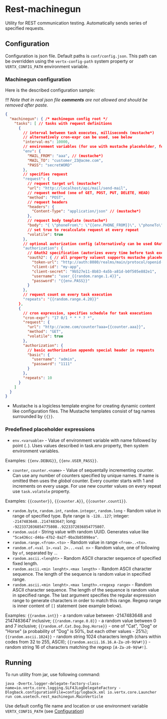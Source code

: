 # Rest-machinegun

Utility for REST communication testing. Automatically sends series of specified requests.

## Configuration

Configuration is json file. Default paths is `conf/config.json`. This path can be overridden using the `vertx-config-path` system property or `VERTX_CONFIG_PATH` environment variable.

### Machinegun configuration

Here is the described configuration sample:

_!!! Note that in real json file **comments** are not allowed and should be removed after paste._

```json
{
  "machinegun": { /* machinegun config root */
    "tasks": [ // tasks with request definitions 
      {
        // interval between task executes, milliseconds (mustache*)
        // alternatively cron-expr can be used, see below
        "interval-ms": 10000,
        // environment variables (for use with mustache placeholder, for example: {{env.VAR_NAME}})
        "env": {
          "MAIL_FROM": "aaa", // (mustache*)
          "MAIL_TO": "customer_23@acme.com",
          "PASS": "secretWORD"
        },
        // specifies request
        "request": {
          // request target url (mustache*)
          "url": "http://localhost/api/mail/send-mail",
          // request method (one of GET, POST, PUT, DELETE, HEAD)
          "method": "POST",
          // request headers
          "headers": {
            "Content-Type": "application/json" // (mustache*)
          },
          // request body template (mustache*)
          "body": "{ \"phoneFrom\": \"{{env.PHONE_FROM}}\", \"phoneTo\": \"{{env.PHONE_TO}}\", \"message\": \"Message #{{counter.a}}\", \"smsTtlMs\": 0 }",
          // set true to recalculate request at every repeat
          "volatile": true
        },
        // optional autorization config (alternatively can be used OAuth2 or basic authorization)
        "authorization": {
          // OAuth2 specification (autorizes every time before task execution)
          "oauth2": { // all property valuest supports mustache placeholders
            "token-url": "http://auth:8080/realms/main/protocol/openid-connect/token",
            "client-id": "my-app",
            "client-secret": "9b527e11-8b83-4a5b-a81d-b0f505e882e1",
            "username": "user_{{random.range.1.4}}",
            "password": "{{env.PASS}}"
          }
        },
        // request count on every task execution
        "repeats": "{{random.range.4.20}}"
      },
      {
        // cron expression, specifies schedule for task executions
        "cron-expr": "17 0/1 * * * ? *",
        "request": {
          "url": "http://acme.com/counter?aaa={{counter.aaa}}",
          "method": "GET",
          "volatile": true
        },
        "authorization": {
          // basic authorization appends special header in requests
          "basic": {
            "username": "admin",
            "password": "1111"
          }
        },
        "repeats": 10
      }
    ]
  }
}
```

* Mustache is a logicless template engine for creating dynamic content like configuration files. The Mustache templates consist of tag names surrounded by `{{}}`. 

### Predefined placeholder expressions

- `env.<varuable>` - Value of environment variable with name followed by point (`.`).
Uses values described in task.env property, then system environment variables.

Examples: `{{env.DEBUG}}`, `{{env.USER_PASS}}`.
 
- `counter`, `counter.<name>` - Value of sequentally incrementing counter.
Can use any number of counters specified by unique names. If name is omitted then uses the _global_ counter.
Every counter starts with 1 and increments on every usage.
For use new counter values on every repeat use `task.volatole` property. 

Examples: `{{counter}}`, `{{counter.A}}`, `{{counter.count1}}`.

- `random.byte`, `random.int`, `random.integer`, `random.long` - Random value in range of specified type.
Byte range is `-128..127`; integer: `-2147483648..2147483647`; long: `-9223372036854775808..9223372036854775807`.
- `random.uuid` - String value with random UUID. Generates value like `"5ca436cc-d46a-47b2-8a2f-0ba3b85898ea"`.
- `random.range.<from>.<to>` - Random value in range `<from>..<to>`.
- `random.of.<val 1>.<val 2>...<val n>` - Random value, one of following by `of`, separated by `.`.
- `random.ascii.<lenght>` - Random ASCII character sequence of specified fixed length.
- `random.ascii.<min lenght>.<max length>` - Random ASCII character sequence. The length of the sequence is random value in specified range.
- `random.ascii.<min lenght>.<max length>.<regexp range>` - Random ASCII character sequence. The length of the sequence is random value in specified range. The last argument specifies the regular expression range to generate characters in order to match this range. Regexp range is inner content of `[]` statement (see example below).

Examples:
`{{random.int}}` - a random value between -2147483648 and 2147483647 inclusive;
`{{random.range.0.8}}` - a random value between 0 and 7 inclusive;
`{{random.of.Cat.Dog.Dog.Horse}}` - one of "Cat", "Dog" or "Horse" (a probability of "Dog" is 50%, but each other values - 25%);
`{{random.ascii.1024}}` - random string 1024 characters length (chars within codes from 32 to 255, ASCII);
`{{random.ascii.16.16.A-Za-z0-9$%#!}}` - random string 16 of characters matching the regexp `[A-Za-z0-9$%#!]`.

## Running

To run utility from jar, use following command:

```shell
java -Dvertx.logger-delegate-factory-class-name=io.vertx.core.logging.SLF4JLogDelegateFactory -Dlogback.configurationFile=config/logback.xml io.vertx.core.Launcher run com.usetech.rest_machinegun.MainVerticle
```

Use default config file name and location or use environment variable `VERTX_CONFIG_PATH` (see [Configuration](#configuration))
